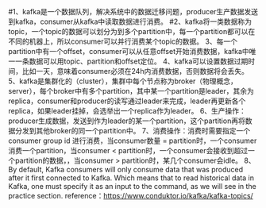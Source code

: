 #1、kafka是一个数据队列，解决系统中的数据迁移问题，producer生产数据发送到kafka，consumer从kafka中读取数据进行消费。
#2、kafka将一类数据称为topic，一个topic的数据可以划分为到多个partition中，每一个partition都可以在不同的机器上，所以consumer可以并行消费某个topic的数据。
3、每一个partition中有一个offset，consumer可以从任意offset开始消费数据，kafka中唯一一条数据可以用topic、partition和offset定位。
4、kafka可以设置数据过期时间，比如一天，意味着consumer必须在24h内消费数据，否则数据将会丢失。
5、kafka是集群化的（cluster），集群中每个节点称为broker（物理概念，server），每个broker中有多个partition，其中某一个partition是leader，其余为replica，consumer和producer的读写通过leader来完成，leader再更新各个replica，如果leader挂掉，会选举出一个replica作为leader。
6、生产操作：producer生成数据，发送到作为leader的某一个partition，这个partition再将数据分发到其他broker的同一个partition中。
7、消费操作：消费时需要指定一个consumer group id 进行消费，当consumer数量 = partition时，一个consumer消费一个partition，当consumer < partition时，一个consumer会接收到超过一个partition的数据，，当consumer > partition时，某几个consumer会idle。
8、By default, Kafka consumers will only consume data that was produced after it first connected to Kafka. Which means that to read historical data in Kafka, one must specify it as an input to the command, as we will see in the practice section.
reference：https://www.conduktor.io/kafka/kafka-topics/
